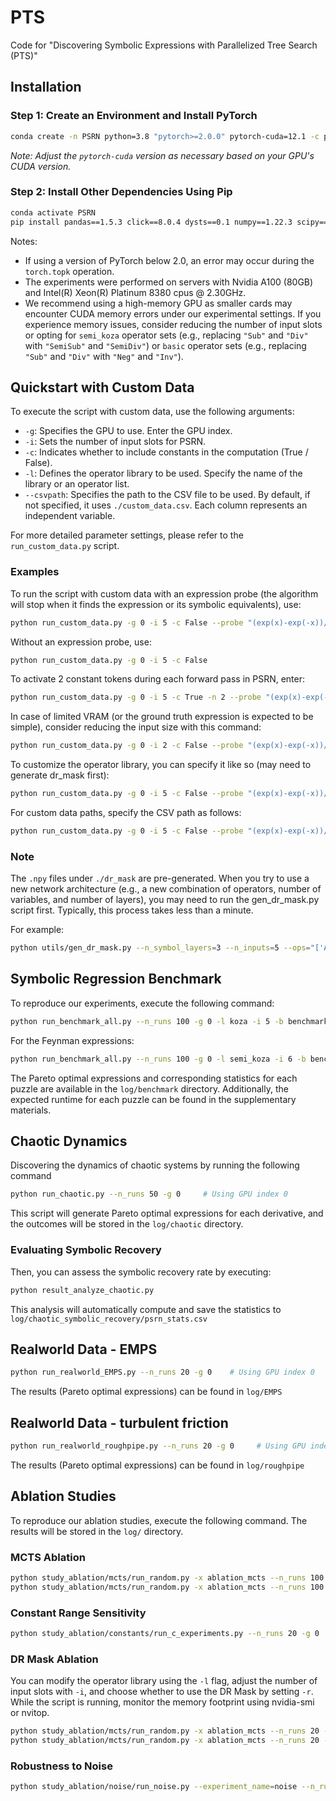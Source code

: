 # PTS

Code for "Discovering Symbolic Expressions with Parallelized Tree Search (PTS)"

## Installation

### Step 1: Create an Environment and Install PyTorch

```bash
conda create -n PSRN python=3.8 "pytorch>=2.0.0" pytorch-cuda=12.1 -c pytorch -c nvidia
```

_Note: Adjust the `pytorch-cuda` version as necessary based on your GPU's CUDA version._

### Step 2: Install Other Dependencies Using Pip

```bash
conda activate PSRN
pip install pandas==1.5.3 click==8.0.4 dysts==0.1 numpy==1.22.3 scipy==1.7.3 tqdm==4.65.0 pysindy==1.7.5 derivative==0.6.0 scikit-learn==1.3.0 sympy==1.10.1
```

Notes: 
- If using a version of PyTorch below 2.0, an error may occur during the `torch.topk` operation.
- The experiments were performed on servers with Nvidia A100 (80GB) and Intel(R) Xeon(R) Platinum 8380 cpus @ 2.30GHz.
- We recommend using a high-memory GPU as smaller cards may encounter CUDA memory errors under our experimental settings. If you experience memory issues, consider reducing the number of input slots or opting for `semi_koza` operator sets (e.g., replacing `"Sub"` and `"Div"` with `"SemiSub"` and `"SemiDiv"`) or `basic` operator sets (e.g., replacing `"Sub"` and `"Div"` with `"Neg"` and `"Inv"`).


## Quickstart with Custom Data
To execute the script with custom data, use the following arguments:

- `-g`: Specifies the GPU to use. Enter the GPU index.
- `-i`: Sets the number of input slots for PSRN.
- `-c`: Indicates whether to include constants in the computation (True / False).
- `-l`: Defines the operator library to be used. Specify the name of the library or an operator list.
- `--csvpath`: Specifies the path to the CSV file to be used. By default, if not specified, it uses `./custom_data.csv`. Each column represents an independent variable.

For more detailed parameter settings, please refer to the `run_custom_data.py` script.

### Examples
To run the script with custom data with an expression probe (the algorithm will stop when it finds the expression or its symbolic equivalents), use:
```bash
python run_custom_data.py -g 0 -i 5 -c False --probe "(exp(x)-exp(-x))/2"
```
Without an expression probe, use:
```bash
python run_custom_data.py -g 0 -i 5 -c False
```
To activate 2 constant tokens during each forward pass in PSRN, enter:
```bash
python run_custom_data.py -g 0 -i 5 -c True -n 2 --probe "(exp(x)-exp(-x))/2"
```
In case of limited VRAM (or the ground truth expression is expected to be simple), consider reducing the input size with this command:
```bash
python run_custom_data.py -g 0 -i 2 -c False --probe "(exp(x)-exp(-x))/2"
```
To customize the operator library, you can specify it like so (may need to generate dr_mask first):
```bash
python run_custom_data.py -g 0 -i 5 -c False --probe "(exp(x)-exp(-x))/2" -l "['Add','Mul','Identity','Tanh','Abs']"
```
For custom data paths, specify the CSV path as follows:
```bash
python run_custom_data.py -g 0 -i 5 -c False --probe "(exp(x)-exp(-x))/2" --csvpath ./another_custom_data.csv
```

### Note
The `.npy` files under `./dr_mask` are pre-generated. When you try to use a new network architecture (e.g., a new combination of operators, number of variables, and number of layers), you may need to run the gen_dr_mask.py script first. Typically, this process takes less than a minute.

For example:
```bash
python utils/gen_dr_mask.py --n_symbol_layers=3 --n_inputs=5 --ops="['Add','Mul','SemiSub','SemiDiv','Identity','Sin','Cos','Exp','Log','Tanh','Cosh','Abs','Sign']"
```

## Symbolic Regression Benchmark 
To reproduce our experiments, execute the following command:

```bash
python run_benchmark_all.py --n_runs 100 -g 0 -l koza -i 5 -b benchmark.csv
```
For the Feynman expressions:
```bash
python run_benchmark_all.py --n_runs 100 -g 0 -l semi_koza -i 6 -b benchmark_Feynman.csv
```

The Pareto optimal expressions and corresponding statistics for each puzzle are available in the `log/benchmark` directory. Additionally, the expected runtime for each puzzle can be found in the supplementary materials.

## Chaotic Dynamics

Discovering the dynamics of chaotic systems by running the following command

```bash
python run_chaotic.py --n_runs 50 -g 0     # Using GPU index 0
```

This script will generate Pareto optimal expressions for each derivative, and the outcomes will be stored in the `log/chaotic` directory.

### Evaluating Symbolic Recovery

Then, you can assess the symbolic recovery rate by executing:

```bash
python result_analyze_chaotic.py
```

This analysis will automatically compute and save the statistics to `log/chaotic_symbolic_recovery/psrn_stats.csv`

## Realworld Data - EMPS

```bash
python run_realworld_EMPS.py --n_runs 20 -g 0    # Using GPU index 0
```

The results (Pareto optimal expressions) can be found in `log/EMPS`

## Realworld Data - turbulent friction

```bash
python run_realworld_roughpipe.py --n_runs 20 -g 0     # Using GPU index 0
```

The results (Pareto optimal expressions) can be found in `log/roughpipe`

## Ablation Studies

To reproduce our ablation studies, execute the following command.
The results will be stored in the `log/` directory.

### MCTS Ablation

```bash
python study_ablation/mcts/run_random.py -x ablation_mcts --n_runs 100 -g 0 -l koza -i 5 -r False
python study_ablation/mcts/run_random.py -x ablation_mcts --n_runs 100 -g 0 -l koza -i 5 -r True
```

### Constant Range Sensitivity

```bash
python study_ablation/constants/run_c_experiments.py --n_runs 20 -g 0 
```

### DR Mask Ablation

You can modify the operator library using the `-l` flag, adjust the number of input slots with `-i`, and choose whether to use the DR Mask by setting `-r`. 
While the script is running, monitor the memory footprint using nvidia-smi or nvitop.

```bash
python study_ablation/mcts/run_random.py -x ablation_mcts --n_runs 20 -g 0 -l koza -i 5 -b benchmark.csv -r False
python study_ablation/mcts/run_random.py -x ablation_mcts --n_runs 20 -g 0 -l koza -i 5 -b benchmark.csv -r True
```

### Robustness to Noise

```bash
python study_ablation/noise/run_noise.py --experiment_name=noise --n_runs 100 -g 0 -l arithmetic -b benchmark_noise.csv
```



